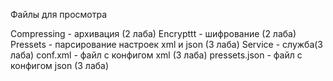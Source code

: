 Файлы для просмотра

Compressing - архивация (2 лаба)
Encrypttt - шифрование (2 лаба)
Pressets - парсирование настроек xml и json (3 лаба)
Service - служба(3 лаба)
conf.xml - файл с конфигом xml (3 лаба) 
pressets.json - файл с конфигом json (3 лаба)
